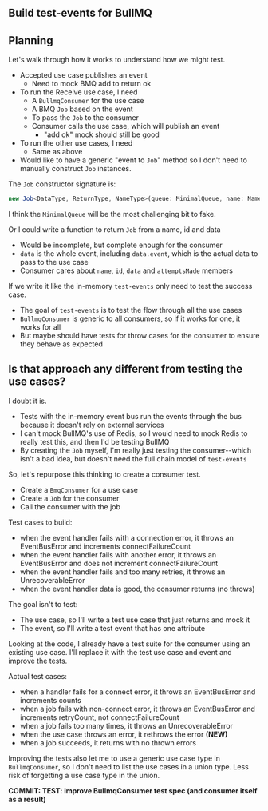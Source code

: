 ## Build test-events for BullMQ

## Planning

Let's walk through how it works to understand how we might test.

-  Accepted use case publishes an event
   -  Need to mock BMQ add to return ok
-  To run the Receive use case, I need
   -  A `BullmqConsumer` for the use case
   -  A BMQ `Job` based on the event
   -  To pass the `Job` to the consumer
   -  Consumer calls the use case, which will publish an event
      -  "add ok" mock should still be good
-  To run the other use cases, I need
   -  Same as above
-  Would like to have a generic "event to `Job`" method so I don't need to manually construct `Job` instances.

The `Job` constructor signature is:

```typescript
new Job<DataType, ReturnType, NameType>(queue: MinimalQueue, name: NameType, data: DataType, opts?: JobsOptions, id?: string): Job<DataType, ReturnType, NameType>
```

I think the `MinimalQueue` will be the most challenging bit to fake.

Or I could write a function to return `Job` from a name, id and data

-  Would be incomplete, but complete enough for the consumer
-  `data` is the whole event, including `data.event`, which is the actual data to pass to the use case
-  Consumer cares about `name`, `id`, `data` and `attemptsMade` members

If we write it like the in-memory `test-events` only need to test the success case.

-  The goal of `test-events` is to test the flow through all the use cases
-  `BullmqConsumer` is generic to all consumers, so if it works for one, it works for all
-  But maybe should have tests for throw cases for the consumer to ensure they behave as expected

## Is that approach any different from testing the use cases?

I doubt it is.

-  Tests with the in-memory event bus run the events through the bus because it doesn't rely on external services
-  I can't mock BullMQ's use of Redis, so I would need to mock Redis to really test this, and then I'd be testing BullMQ
-  By creating the `Job` myself, I'm really just testing the consumer--which isn't a bad idea, but doesn't need the full chain model of `test-events`

So, let's repurpose this thinking to create a consumer test.

-  Create a `BmqConsumer` for a use case
-  Create a `Job` for the consumer
-  Call the consumer with the job

Test cases to build:

-  when the event handler fails with a connection error, it throws an EventBusError and increments connectFailureCount
-  when the event handler fails with another error, it throws an EventBusError and does not increment connectFailureCount
-  when the event handler fails and too many retries, it throws an UnrecoverableError
-  when the event handler data is good, the consumer returns (no throws)

The goal isn't to test:

-  The use case, so I'll write a test use case that just returns and mock it
-  The event, so I'll write a test event that has one attribute

Looking at the code, I already have a test suite for the consumer using an existing use case. I'll replace it with the test use case and event and improve the tests.

Actual test cases:

-  when a handler fails for a connect error, it throws an EventBusError and increments counts
-  when a job fails with non-connect error, it throws an EventBusError and increments retryCount, not connectFailureCount
-  when a job fails too many times, it throws an UnrecoverableError
-  when the use case throws an error, it rethrows the error **(NEW)**
-  when a job succeeds, it returns with no thrown errors

Improving the tests also let me to use a generic use case type in `BullmqConsumer`, so I don't need to list the use cases in a union type. Less risk of forgetting a use case type in the union.

**COMMIT: TEST: improve BullmqConsumer test spec (and consumer itself as a result)**
